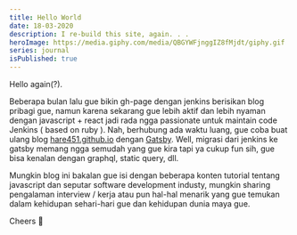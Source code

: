 ```yaml
---
title: Hello World
date: 18-03-2020
description: I re-build this site, again. . .
heroImage: https://media.giphy.com/media/QBGYWFjnggIZ8fMjdt/giphy.gif
series: journal
isPublished: true
---
```


Hello again(?).

Beberapa bulan lalu gue bikin gh-page dengan jenkins berisikan blog pribagi gue, namun karena sekarang gue lebih aktif dan lebih nyaman dengan javascript + react jadi rada ngga passionate untuk maintain code Jenkins ( based on ruby ). Nah, berhubung ada waktu luang, gue coba buat ulang blog [hare451.github.io](https://hare451.github.io) dengan [Gatsby](https://www.gatsbyjs.org/). Well, migrasi dari jenkins ke gatsby memang ngga semudah yang gue kira tapi ya cukup fun sih, gue bisa kenalan dengan graphql, static query, dll.

Mungkin blog ini bakalan gue isi dengan beberapa konten tutorial tentang javascript dan seputar software development industy, mungkin sharing pengalaman interview / kerja atau pun hal-hal menarik yang gue temukan dalam kehidupan sehari-hari gue dan kehidupan dunia maya gue.

Cheers 🥂
